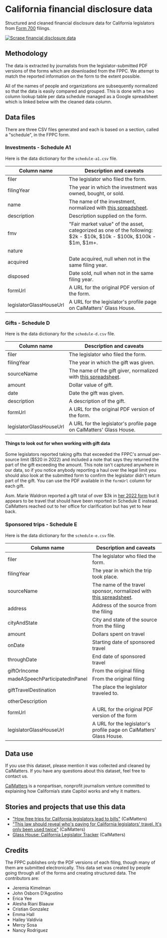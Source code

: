# California financial disclosure data

Structured and cleaned financial disclosure data for California legislators from [Form 700](https://form700search.fppc.ca.gov/) filings.

[![Scrape financial disclosure data](https://github.com/CalMatters/ca-form-700-data/actions/workflows/scrape.yml/badge.svg)](https://github.com/CalMatters/ca-form-700-data/actions/workflows/scrape.yml)

## Methodology

The data is extracted by journalists from the legislator-submitted PDF versions of the forms which are downloaded from the FPPC. We attempt to match the reported information on the form to the extent possible.

All of the names of people and organizations are subsequently normalized so that the data is easily compared and grouped. This is done with a two column lookup table per data schedule managed as a Google spreadsheet which is linked below with the cleaned data column.

## Data files

There are three CSV files generated and each is based on a section, called a "schedule", in the FPPC form.

### Investments - Schedule A1

Here is the data dictionary for the `schedule-a1.csv` file.

<table>
  <thead>
    <tr>
      <th>Column name</th>
      <th>Description and caveats</th>
    </tr>
  </thead>
  <tbody>
    <tr>
      <td>filer</td>
      <td>The legislator who filed the form.</td>
    </tr>
    <tr>
      <td>filingYear</td>
      <td>The year in which the investment was owned, bought, or sold.</td>
    </tr>
    <tr>
      <td>name</td>
      <td>The name of the investment, normalized with <a href="https://docs.google.com/spreadsheets/d/e/2PACX-1vSvMVqjLXOLoY5Jt1u8gmOBD_2IZit7yqKN8N94ubeOvyx94qyLCdLp19kAkp594OJzEfna5RO_Fcjv/pubhtml?gid=1910584700&single=true">this spreadsheet</a>.</td>
    </tr>
    <tr>
      <td>description</td>
      <td>Description supplied on the form.</td>
    </tr>
    <tr>
      <td>fmv</td>
      <td>"Fair market value" of the asset, categorized as one of the following: $2k - $10k, $10k - $100k, $100k - $1m, $1m+.</td>
    </tr>
    <tr>
      <td>nature</td>
      <td></td>
    </tr>
    <tr>
      <td>acquired</td>
      <td>Date acquired, null when not in the same filing year.</td>
    </tr>
    <tr>
      <td>disposed</td>
      <td>Date sold, null when not in the same filing year.</td>
    </tr>
    <tr>
      <td>formUrl</td>
      <td>A URL for the original PDF version of the form.</td>
    </tr>
    <tr>
      <td>legislatorGlassHouseUrl</td>
      <td>A URL for the legislator's profile page on CalMatters' Glass House.</td>
    </tr>
  </tbody>
</table>

### Gifts - Schedule D

Here is the data dictionary for the `schedule-d.csv` file.

<table>
  <thead>
    <tr>
      <th>Column name</th>
      <th>Description and caveats</th>
    </tr>
  </thead>
  <tbody>
    <tr>
      <td>filer</td>
      <td>The legislator who filed the form.</td>
    </tr>
    <tr>
      <td>filingYear</td>
      <td>The year in which the gift was given.</td>
    </tr>
    <tr>
      <td>sourceName</td>
      <td>The name of the gift giver, normalized with <a href="https://docs.google.com/spreadsheets/d/e/2PACX-1vSvMVqjLXOLoY5Jt1u8gmOBD_2IZit7yqKN8N94ubeOvyx94qyLCdLp19kAkp594OJzEfna5RO_Fcjv/pubhtml?gid=118444411&single=true">this spreadsheet</a>.</td>
    </tr>
    <tr>
      <td>amount</td>
      <td>Dollar value of gift.</td>
    </tr>
    <tr>
      <td>date</td>
      <td>Date the gift was given.</td>
    </tr>
    <tr>
      <td>description</td>
      <td>A description of the gift.</td>
    </tr>
    <tr>
      <td>formUrl</td>
      <td>A URL for the original PDF version of the form.</td>
    </tr>
    <tr>
      <td>legislatorGlassHouseUrl</td>
      <td>A URL for the legislator's profile page on CalMatters' Glass House.</td>
    </tr>
  </tbody>
</table>

#### Things to look out for when working with gift data

Some legislators reported taking gifts that exceeded the FPPC's annual per-source limit ($520 in 2022) and included a note that says they returned the part of the gift exceeding the amount. This note isn't captured anywhere in our data, so if you notice anybody reporting a haul over the legal limit you should also look at the submitted form to confirm the legislator didn't return part of the gift. You can use the PDF available in the `formUrl` column for each gift.

Asm. Marie Waldron reported a gift total of over $3k in [her 2022 form](https://wcfweenxfcmsichcbyki.supabase.in/storage/v1/object/public/pdfs/eabd7aeb-88ee-481d-9d4e-a7e215bb665e.pdf) but it appears to be travel that should have been reported in Schedule E instead. CalMatters reached out to her office for clarification but has yet to hear back.

### Sponsored trips - Schedule E

Here is the data dictionary for the `schedule-e.csv` file.

<table>
  <thead>
    <tr>
      <th>Column name</th>
      <th>Description and caveats</th>
    </tr>
  </thead>
  <tbody>
    <tr>
      <td>filer</td>
      <td>The legislator who filed the form.</td>
    </tr>
    <tr>
      <td>filingYear</td>
      <td>The year in which the trip took place.</td>
    </tr>
    <tr>
      <td>sourceName</td>
      <td>The name of the travel sponsor, normalized with <a href="https://docs.google.com/spreadsheets/d/e/2PACX-1vSvMVqjLXOLoY5Jt1u8gmOBD_2IZit7yqKN8N94ubeOvyx94qyLCdLp19kAkp594OJzEfna5RO_Fcjv/pubhtml?gid=1594622565&single=true">this spreadsheet</a>.</td>
    </tr>
    <tr>
      <td>address</td>
      <td>Address of the source from the filing</td>
    </tr>
    <tr>
      <td>cityAndState</td>
      <td>City and state of the source from the filing</td>
    </tr>
    <tr>
      <td>amount</td>
      <td>Dollars spent on travel</td>
    </tr>
    <tr>
      <td>onDate</td>
      <td>Starting date of sponsored travel</td>
    </tr>
    <tr>
      <td>throughDate</td>
      <td>End date of sponsored travel</td>
    </tr>
    <tr>
      <td>giftOrIncome</td>
      <td>From the original filing</td>
    </tr>
    <tr>
      <td>madeASpeechParticipatedInPanel</td>
      <td>From the original filing</td>
    </tr>
    <tr>
      <td>giftTravelDestination</td>
      <td>The place the legislator traveled to.</td>
    </tr>
    <tr>
      <td>otherDescription</td>
      <td></td>
    </tr>
    <tr>
      <td>formUrl</td>
      <td>A URL for the original PDF version of the form</td>
    </tr>
    <tr>
      <td>legislatorGlassHouseUrl</td>
      <td>A URL for the legislator's profile page on CalMatters' Glass House.</td>
    </tr>
  </tbody>
</table>

## Data use

If you use this dataset, please mention it was collected and cleaned by CalMatters. If you have any questions about this dataset, feel free to contact us.

[CalMatters](https://calmatters.org/) is a nonpartisan, nonprofit journalism venture committed to explaining how California’s state Capitol works and why it matters.

## Stories and projects that use this data

* ["How free trips for California legislators lead to bills"](https://calmatters.org/politics/california-legislature/2023/05/california-legislature-trips-bills/) (CalMatters)
* ["This law should reveal who's paying for California legislators' travel. It's only been used twice"](https://calmatters.org/politics/california-legislature/2023/05/california-legislators-travel-disclosure/) (CalMatters)
* [Glass House: California Legislator Tracker](https://calmatters.org/legislator-tracker/home/) (CalMatters)

## Credits

The FPPC publishes only the PDF versions of each filing, though many of them are submitted electronically. This data set was created by people going through all of the forms and creating structured data. The contributors are:

* Jeremia Kimelman
* John Osborn D'Agostino
* Erica Yee
* Alesha Riani Blaauw
* Cristian Gonzalez
* Emma Hall
* Hailey Valdivia
* Mercy Sosa
* Nancy Rodriguez
